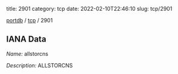 title: 2901
category: tcp
date: 2022-02-10T22:46:10
slug: tcp/2901

[portdb](/) / [tcp](/category/tcp.html) / 2901


## IANA Data

_Name:_ allstorcns

_Description:_ ALLSTORCNS

